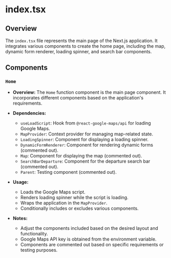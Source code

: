 # index.tsx

## Overview

The `index.tsx` file represents the main page of the Next.js application. It integrates various components to create the home page, including the map, dynamic form renderer, loading spinner, and search bar components.

## Components

### `Home`

- **Overview:** The `Home` function component is the main page component. It incorporates different components based on the application's requirements.

- **Dependencies:**
  - `useLoadScript`: Hook from `@react-google-maps/api` for loading Google Maps.
  - `MapProvider`: Context provider for managing map-related state.
  - `LoadingSpinner`: Component for displaying a loading spinner.
  - `DynamicFormRenderer`: Component for rendering dynamic forms (commented out).
  - `Map`: Component for displaying the map (commented out).
  - `SearchBarDeparture`: Component for the departure search bar (commented out).
  - `Parent`: Testing component (commented out).

- **Usage:**
  - Loads the Google Maps script.
  - Renders loading spinner while the script is loading.
  - Wraps the application in the `MapProvider`.
  - Conditionally includes or excludes various components.

- **Notes:**
  - Adjust the components included based on the desired layout and functionality.
  - Google Maps API key is obtained from the environment variable.
  - Components are commented out based on specific requirements or testing purposes.

